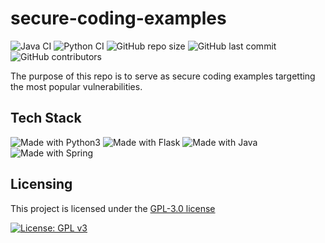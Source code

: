 # secure-coding-examples

![Java CI](https://github.com/sahildari/secure-coding-examples/actions/workflows/java-ci.yml/badge.svg)
![Python CI](https://github.com/sahildari/secure-coding-examples/actions/workflows/python-ci.yml/badge.svg)
![GitHub repo size](https://img.shields.io/github/repo-size/sahildari/secure-coding-examples)
![GitHub last commit](https://img.shields.io/github/last-commit/sahildari/secure-coding-examples)
![GitHub contributors](https://img.shields.io/github/contributors/sahildari/secure-coding-examples)

The purpose of this repo is to serve as secure coding examples targetting the most popular vulnerabilities.

## Tech Stack

![Made with Python3](https://img.shields.io/badge/python-3670A0?style=for-the-badge&logo=python&logoColor=ffdd54) ![Made with Flask](https://img.shields.io/badge/flask-%23000.svg?style=for-the-badge&logo=flask&logoColor=white) 
![Made with Java](https://img.shields.io/badge/java-%23ED8B00.svg?style=for-the-badge&logo=openjdk&logoColor=white) ![Made with Spring](https://img.shields.io/badge/spring-%236DB33F.svg?style=for-the-badge&logo=spring&logoColor=white)

## Licensing
This project is licensed under the [GPL-3.0 license](https://opensource.org/license/gpl-3-0)

[![License: GPL v3](https://img.shields.io/badge/License-GPLv3-blue.svg)](https://www.gnu.org/licenses/gpl-3.0)
